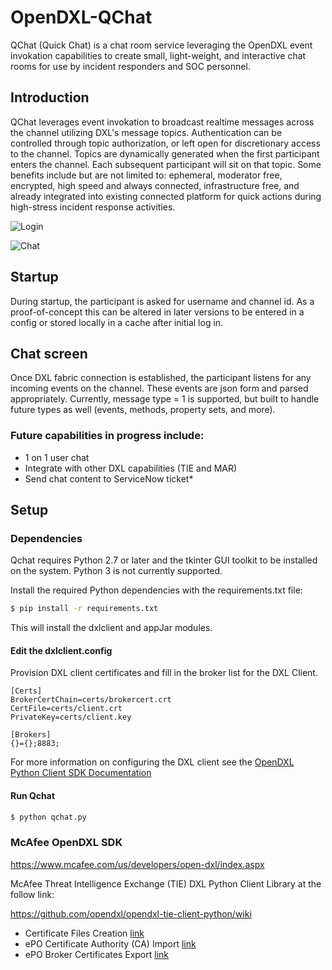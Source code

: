 # OpenDXL-QChat
QChat (Quick Chat) is a chat room service leveraging the OpenDXL event invokation capabilities to create small, light-weight, and interactive chat rooms for use by incident responders and SOC personnel.

## Introduction

QChat leverages event invokation to broadcast realtime messages across the channel utilizing DXL's message topics. Authentication can be controlled through topic authorization, or left open for discretionary access to the channel. Topics are dynamically generated when the first participant enters the channel. Each subsequent participant will sit on that topic. Some benefits include but are not limited to: ephemeral, moderator free, encrypted, high speed and always connected, infrastructure free, and already integrated into existing connected platform for quick actions during high-stress incident response activities.

![Login](http://i.imgur.com/nThJP92.png "Login Screen")

![Chat](http://i.imgur.com/DOBO3Nm.png "Chat Window")


## Startup
  During startup, the participant is asked for username and channel id. As a proof-of-concept this can be altered in later versions to be entered in a config or stored locally in a cache after initial log in. 
 
## Chat screen

  Once DXL fabric connection is established, the participant listens for any incoming events on the channel. These events are json form and parsed appropriately. Currently, message type = 1 is supported, but built to handle future types as well (events, methods, property sets, and more). 
  

### Future capabilities in progress include:
  * 1 on 1 user chat
  * Integrate with other DXL capabilities (TIE and MAR)
  * Send chat content to ServiceNow ticket*
  


## Setup

### Dependencies

Qchat requires Python 2.7 or later and the tkinter GUI toolkit to be installed on the system. Python 3 is not currently supported.

Install the required Python dependencies with the requirements.txt file:

```sh
$ pip install -r requirements.txt
```

This will install the dxlclient and appJar modules.


#### Edit the dxlclient.config

Provision DXL client certificates and fill in the broker list for the DXL Client.

```
[Certs]
BrokerCertChain=certs/brokercert.crt
CertFile=certs/client.crt
PrivateKey=certs/client.key

[Brokers]
{}={};8883;
```
For more information on configuring the DXL client see the [OpenDXL Python Client SDK Documentation](https://opendxl.github.io/opendxl-client-python/pydoc/index.html)

#### Run Qchat

```sh
$ python qchat.py
```

### McAfee OpenDXL SDK

https://www.mcafee.com/us/developers/open-dxl/index.aspx

McAfee Threat Intelligence Exchange (TIE) DXL Python Client Library at the follow link:

https://github.com/opendxl/opendxl-tie-client-python/wiki

* Certificate Files Creation [link](https://opendxl.github.io/opendxl-client-python/pydoc/certcreation.html)
* ePO Certificate Authority (CA) Import [link](https://opendxl.github.io/opendxl-client-python/pydoc/epocaimport.html)
* ePO Broker Certificates Export  [link](https://opendxl.github.io/opendxl-client-python/pydoc/epobrokercertsexport.html)
